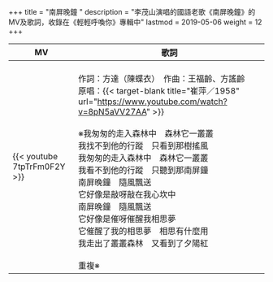 +++
title = "南屏晚鐘 "
description = "李茂山演唱的國語老歌《南屏晚鐘》的MV及歌詞，收錄在《輕輕呼喚你》專輯中"
lastmod = 2019-05-06
weight = 12
+++

MV  | 歌詞  
--------------|-------
{{< youtube 7tpTrFm0F2Y >}}|<br/>作詞：方達（陳蝶衣）　作曲：王福齡、方謠齡　原唱：{{< target-blank title="崔萍／1958" url="https://www.youtube.com/watch?v=8pN5aVV27AA" >}}<br/><br/>※我匆匆的走入森林中　森林它一叢叢<br/>我找不到他的行蹤　只看到那樹搖風<br/>我匆匆的走入森林中　森林它一叢叢<br/>我看不到他的行蹤　只聽到那南屏鐘<br/>南屏晚鐘　隨風飄送<br/>它好像是敲呀敲在我心坎中<br/>南屏晚鐘　隨風飄送<br/>它好像是催呀催醒我相思夢<br/>它催醒了我的相思夢　相思有什麼用<br/>我走出了叢叢森林　又看到了夕陽紅<br/><br/>重複※